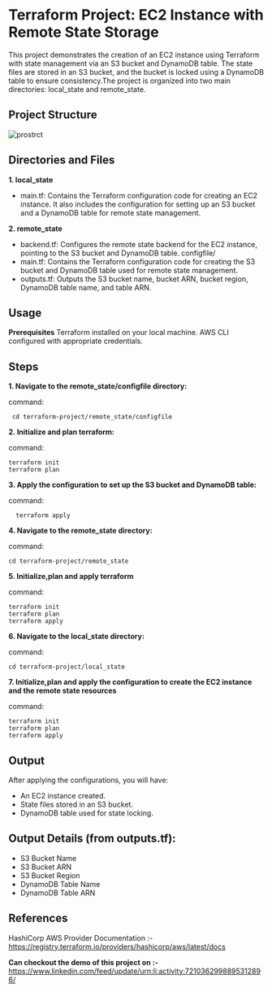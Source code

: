 # Terraform Project: EC2 Instance with Remote State Storage #

This project demonstrates the creation of an EC2 instance using Terraform with state management via an S3 bucket and DynamoDB table. The state files are stored in an S3 bucket, and the bucket is locked using a DynamoDB table to ensure consistency.The project is organized into two main directories: local_state and remote_state.

## Project Structure ##

![prostrct](https://github.com/Vaishnavi639/terraform-project/assets/127540530/edcc2383-b516-40ea-8cf5-eff983b3bf18)

## Directories and Files ##

**1. local_state**
* main.tf: Contains the Terraform configuration code for creating an EC2 instance. It also includes the configuration for setting up an S3 bucket and a DynamoDB table for remote state management.
  
**2. remote_state**
* backend.tf: Configures the remote state backend for the EC2 instance, pointing to the S3 bucket and DynamoDB table.
configfile/
* main.tf: Contains the Terraform configuration code for creating the S3 bucket and DynamoDB table used for remote state management.
* outputs.tf: Outputs the S3 bucket name, bucket ARN, bucket region, DynamoDB table name, and table ARN.

## Usage ##

**Prerequisites**
Terraform installed on your local machine.
AWS CLI configured with appropriate credentials.

## Steps ##

**1. Navigate to the remote_state/configfile directory:**

command:


     cd terraform-project/remote_state/configfile


**2. Initialize and plan terraform:**

command:


    terraform init
    terraform plan


 
 **3. Apply the configuration to set up the S3 bucket and DynamoDB table:**

  command:

      terraform apply

**4. Navigate to the remote_state directory:**

command:

    cd terraform-project/remote_state


**5. Initialize,plan and apply terraform**

command:

    terraform init
    terraform plan
    terraform apply

**6. Navigate to the local_state directory:**

command:

    cd terraform-project/local_state


**7. Initialize,plan and apply the configuration to create the EC2 instance and the remote state resources**

command:

    terraform init
    terraform plan 
    terraform apply

## Output ##

After applying the configurations, you will have:

* An EC2 instance created.
* State files stored in an S3 bucket.
* DynamoDB table used for state locking.

## Output Details (from outputs.tf): ##
* S3 Bucket Name
* S3 Bucket ARN
* S3 Bucket Region
* DynamoDB Table Name
* DynamoDB Table ARN

## References ##
HashiCorp AWS Provider Documentation :- https://registry.terraform.io/providers/hashicorp/aws/latest/docs

**Can checkout the demo of this project on :-** https://www.linkedin.com/feed/update/urn:li:activity:7210362998895312896/






  




  
